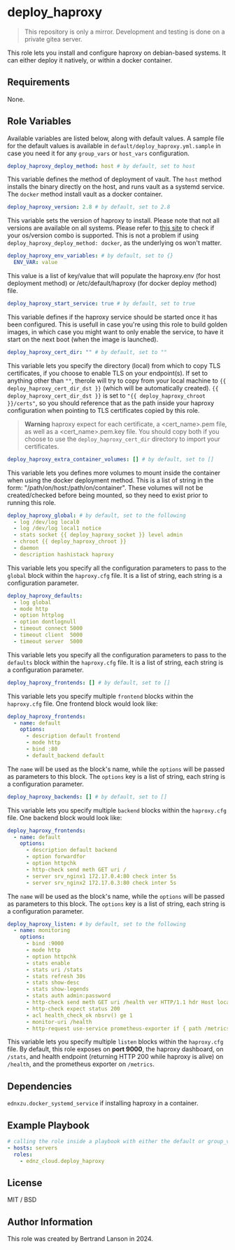 deploy_haproxy
=========
> This repository is only a mirror. Development and testing is done on a private gitea server.

This role lets you install and configure haproxy on debian-based systems. It can either deploy it natively, or within a docker container.

Requirements
------------

None.

Role Variables
--------------
Available variables are listed below, along with default values. A sample file for the default values is available in `default/deploy_haproxy.yml.sample` in case you need it for any `group_vars` or `host_vars` configuration.

```yaml
deploy_haproxy_deploy_method: host # by default, set to host
```
This variable defines the method of deployment of vault. The `host` method installs the binary directly on the host, and runs vault as a systemd service. The `docker` method install vault as a docker container.

```yaml
deploy_haproxy_version: 2.8 # by default, set to 2.8
```
This variable sets the version of haproxy to install. Please note that not all versions are available on all systems. Please refer to [this site](https://haproxy.debian.net/) to check if your os/version combo is supported. This is not a problem if using `deploy_haproxy_deploy_method: docker`, as the underlying os won't matter.

```yaml
deploy_haproxy_env_variables: # by default, set to {}
  ENV_VAR: value
```
This value is a list of key/value that will populate the haproxy.env (for host deployment method) or /etc/default/haproxy (for docker deploy method) file.

```yaml
deploy_haproxy_start_service: true # by default, set to true
```
This variable defines if the haproxy service should be started once it has been configured. This is usefull in case you're using this role to build golden images, in which case you might want to only enable the service, to have it start on the next boot (when the image is launched).

```yaml
deploy_haproxy_cert_dir: "" # by default, set to ""
```
This variable lets you specify the directory (local) from which to copy TLS certificates, if you choose to enable TLS on your endpoint(s). If set to anything other than `""`, therole will try to copy from your local machine to `{{ deploy_haproxy_cert_dir_dst }}` (which will be automatically created). `{{ deploy_haproxy_cert_dir_dst }}` is set to `"{{ deploy_haproxy_chroot }}/certs"`, so you should reference that as the path inside your haproxy configuration when pointing to TLS certificates copied by this role.

> **Warning**
> haproxy expect for each certificate, a <cert_name>.pem file, as well as a <cert_name>.pem.key file. You should copy both if you choose to use the `deploy_haproxy_cert_dir` directory to import your certificates.

```yaml
deploy_haproxy_extra_container_volumes: [] # by default, set to []
```
This variable lets you defines more volumes to mount inside the container when using the docker deployment method. This is a list of string in the form: "/path/on/host:/path/on/container". These volumes will not be created/checked before being mounted, so they need to exist prior to running this role.

```yaml
deploy_haproxy_global: # by default, set to the following
  - log /dev/log local0
  - log /dev/log local1 notice
  - stats socket {{ deploy_haproxy_socket }} level admin
  - chroot {{ deploy_haproxy_chroot }}
  - daemon
  - description hashistack haproxy
```
This variable lets you specify all the configuration parameters to pass to the `global` block within the `haproxy.cfg` file. It is a list of string, each string is a configuration parameter.

```yaml
deploy_haproxy_defaults:
  - log global
  - mode http
  - option httplog
  - option dontlognull
  - timeout connect 5000
  - timeout client  5000
  - timeout server  5000
```
This variable lets you specify all the configuration parameters to pass to the `defaults` block within the `haproxy.cfg` file. It is a list of string, each string is a configuration parameter.

```yaml
deploy_haproxy_frontends: [] # by default, set to []
```
This variable lets you specify multiple `frontend` blocks within the `haproxy.cfg` file. One frontend block would look like:

```yaml
deploy_haproxy_frontends:
  - name: default
    options:
      - description default frontend
      - mode http
      - bind :80
      - default_backend default
```
The `name` will be used as the block's name, while the `options` will be passed as parameters to this block. The `options` key is a list of string, each string is a configuration parameter.

```yaml
deploy_haproxy_backends: [] # by default, set to []
```
This variable lets you specify multiple `backend` blocks within the `haproxy.cfg` file. One backend block would look like:

```yaml
deploy_haproxy_frontends:
  - name: default
    options:
      - description default backend
      - option forwardfor
      - option httpchk
      - http-check send meth GET uri /
      - server srv_nginx1 172.17.0.4:80 check inter 5s
      - server srv_nginx2 172.17.0.3:80 check inter 5s
```
The `name` will be used as the block's name, while the `options` will be passed as parameters to this block. The `options` key is a list of string, each string is a configuration parameter.

```yaml
deploy_haproxy_listen: # by default, set to the following
  - name: monitoring
    options:
      - bind :9000
      - mode http
      - option httpchk
      - stats enable
      - stats uri /stats
      - stats refresh 30s
      - stats show-desc
      - stats show-legends
      - stats auth admin:password
      - http-check send meth GET uri /health ver HTTP/1.1 hdr Host localhost
      - http-check expect status 200
      - acl health_check_ok nbsrv() ge 1
      - monitor-uri /health
      - http-request use-service prometheus-exporter if { path /metrics }
```
This variable lets you specify multiple `listen` blocks within the `haproxy.cfg` file. By default, this role exposes on **port 9000**, the haproxy dashboard, on `/stats`, and health endpoint (returning HTTP 200 while haproxy is alive) on `/health`, and the prometheus exporter on `/metrics`.

Dependencies
------------

`ednxzu.docker_systemd_service` if installing haproxy in a container.

Example Playbook
----------------

```yaml
# calling the role inside a playbook with either the default or group_vars/host_vars
- hosts: servers
  roles:
    - ednz_cloud.deploy_haproxy
```

License
-------

MIT / BSD

Author Information
------------------

This role was created by Bertrand Lanson in 2024.
